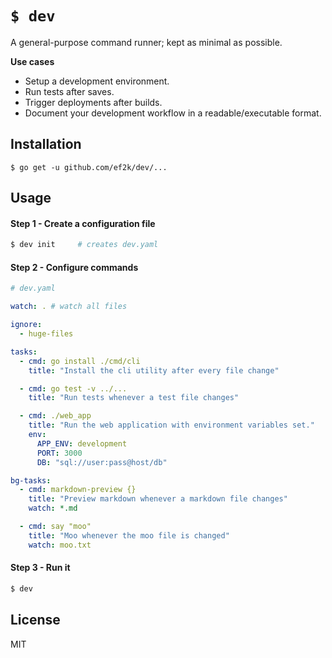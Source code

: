 `$ dev`
=======

A general-purpose command runner; kept as minimal as possible.

**Use cases**
  - Setup a development environment.
  - Run tests after saves.
  - Trigger deployments after builds.
  - Document your development workflow in a readable/executable format.

Installation
------------

```
$ go get -u github.com/ef2k/dev/...
```

Usage
-----

#### Step 1 - Create a configuration file

```sh
$ dev init     # creates dev.yaml
```

#### Step 2 - Configure commands

```yaml
# dev.yaml

watch: . # watch all files

ignore:
  - huge-files

tasks:
  - cmd: go install ./cmd/cli
    title: "Install the cli utility after every file change"

  - cmd: go test -v ../...
    title: "Run tests whenever a test file changes"

  - cmd: ./web_app
    title: "Run the web application with environment variables set."
    env:
      APP_ENV: development
      PORT: 3000
      DB: "sql://user:pass@host/db"

bg-tasks:
  - cmd: markdown-preview {}
    title: "Preview markdown whenever a markdown file changes"
    watch: *.md

  - cmd: say "moo"
    title: "Moo whenever the moo file is changed"
    watch: moo.txt

```

#### Step 3 - Run it

```sh
$ dev
```

License
-------
MIT
